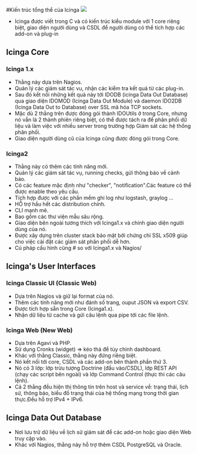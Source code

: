 #Kiến trúc tổng thể của Icinga
<img src="http://i.imgur.com/whsMvep.png" />

- Icinga được viết trong C và có kiến trúc kiểu module với 1 core riêng biệt, giao diện người dùng và CSDL để người dùng có thể tích hợp các add-on và plug-in

## Icinga Core
### Icinga 1.x
- Thằng này dựa trên Nagios.
- Quản lý các giám sát tác vu, nhận các kiểm tra kết quả từ các plug-in.
- Sau đó kết nối những kết quả này tới IDODB (icinga Data Out Database) qua giao diện IDOMOD (Icinga Data Out Module) và daemon IDO2DB (Icinga Data Out to Database) over SSL mã hóa TCP sockets.
- Mặc dù 2 thằng trên được đóng gói thành IDOUtils ở trong Core, nhưng nó vẫn là 2 thành phiên riêng biệt, có thể được tách ra để phân phối dữ liệu và làm việc với nhiều server trong trường hợp Giám sát các hệ thống phân phối.
- Giao diện người dùng cũ của Icinga cũng được đóng gói trong Core.

### Icinga2
- Thằng này có thêm các tính năng mới.
- Quản lý các giám sát tác vụ, running checks, gửi thông báo về cảnh báo.
- Có các feature mặc định như "checker", "notification".Các feature có thể được enable theo yêu cầu.
- Tích hợp được với các phần mềm ghi log như logstash, graylog ...
- HỖ trợ hầu hết các distribution chính.
- CLI mạnh mẽ.
- Bao gồm các thư viện mẫu sâu rộng.
- Giao diện bên ngoài tương thích với Icinga1.x và chính giao diện người dùng của nó.
- Được xây dựng trên cluster stack bảo mật bởi chứng chỉ SSL x509 giúp cho việc cài đặt các giám sát phân phối dễ hơn.
- Cú pháp cấu hình cũng # so với Icinga1.x và Nagios/

## Icinga's User Interfaces
### Icinga Classic UI (Classic Web)
- Dựa trên Nagios và giữ lại format của nó.
- Thêm các tính năng mới như đánh số trang, ouput JSON và export CSV.
- Được tích hợp sẵn trong Core (Icinga1.x).
- Nhận dữ liệu từ cache và gửi câu lệnh qua pipe tới các file lệnh.

### Icinga Web (New Web)
- Dựa trên Agavi và PHP.
- Sử dụng Cronks (widget) => kéo thả để tùy chỉnh dashboard.
- Khác với thằng Classic, thằng này đứng riêng biệt.
- Nó kết nối tới core, CSDL và các add-on bên thành phần thứ 3.
- Nó có 3 lớp: lớp trừu tượng Doctrine (đầu vào/CSDL), lớp REST API (chạy các script bên ngoài) và lớp Command Control (thực thi các câu lệnh).
- Cả 2 thằng đều hiện thị thông tin trên host và service về: trạng thái, lịch sử, thông báo, biểu đồ trạng thái của hệ thống mạng trong thời gian thực.Đều hỗ trợ IPv4 + IPv6.

## Icinga Data Out Database
- Nơi lưu trữ dữ liệu về lịch sử giám sát để các add-on hoặc giao diện Web truy cập vào.
- Khác với Nagios, thằng này hỗ trợ thêm CSDL PostgreSQL và Oracle.

